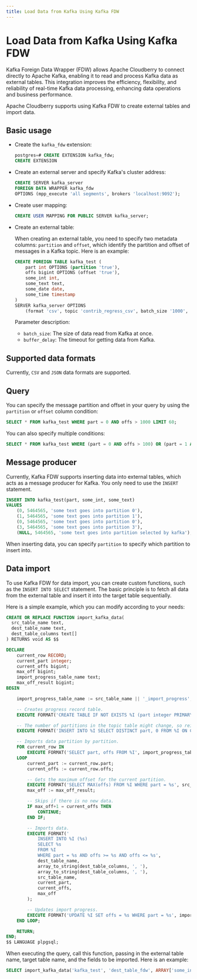 ```yaml
---
title: Load Data from Kafka Using Kafka FDW
---
```


# Load Data from Kafka Using Kafka FDW

Kafka Foreign Data Wrapper (FDW) allows Apache Cloudberry to connect directly to Apache Kafka, enabling it to read and process Kafka data as external tables. This integration improves the efficiency, flexibility, and reliability of real-time Kafka data processing, enhancing data operations and business performance.

Apache Cloudberry supports using Kafka FDW to create external tables and import data.

## Basic usage

- Create the `kafka_fdw` extension:

    ``` sql
    postgres=# CREATE EXTENSION kafka_fdw;
    CREATE EXTENSION
    ```

- Create an external server and specify Kafka's cluster address:

    ``` sql
    CREATE SERVER kafka_server
    FOREIGN DATA WRAPPER kafka_fdw
    OPTIONS (mpp_execute 'all segments', brokers 'localhost:9092');
    ```

- Create user mapping:

    ``` sql
    CREATE USER MAPPING FOR PUBLIC SERVER kafka_server;
    ```

- Create an external table:

    When creating an external table, you need to specify two metadata columns: `partition` and `offset`, which identify the partition and offset of messages in a Kafka topic. Here is an example:

    ``` sql
    CREATE FOREIGN TABLE kafka_test (
        part int OPTIONS (partition 'true'),
        offs bigint OPTIONS (offset 'true'),
        some_int int,
        some_text text,
        some_date date,
        some_time timestamp
    )
    SERVER kafka_server OPTIONS
        (format 'csv', topic 'contrib_regress_csv', batch_size '1000', buffer_delay '1000');
    ```

    Parameter description:

    - `batch_size`: The size of data read from Kafka at once.
    - `buffer_delay`: The timeout for getting data from Kafka.

## Supported data formats

Currently, `CSV` and `JSON` data formats are supported.

## Query

You can specify the message partition and offset in your query by using the `partition` or `offset` column condition:

``` sql
SELECT * FROM kafka_test WHERE part = 0 AND offs > 1000 LIMIT 60;
```

You can also specify multiple conditions:

``` sql
SELECT * FROM kafka_test WHERE (part = 0 AND offs > 100) OR (part = 1 AND offs > 300) OR (part = 3 AND offs > 700);
```

## Message producer

Currently, Kafka FDW supports inserting data into external tables, which acts as a message producer for Kafka. You only need to use the `INSERT` statement.

``` sql
INSERT INTO kafka_test(part, some_int, some_text)
VALUES
    (0, 5464565, 'some text goes into partition 0'),
    (1, 5464565, 'some text goes into partition 1'),
    (0, 5464565, 'some text goes into partition 0'),
    (3, 5464565, 'some text goes into partition 3'),
    (NULL, 5464565, 'some text goes into partition selected by kafka');
```

When inserting data, you can specify `partition` to specify which partition to insert into.

## Data import

To use Kafka FDW for data import, you can create custom functions, such as the `INSERT INTO SELECT` statement. The basic principle is to fetch all data from the external table and insert it into the target table sequentially.

Here is a simple example, which you can modify according to your needs:

``` sql
CREATE OR REPLACE FUNCTION import_kafka_data(
  src_table_name text,
  dest_table_name text,
  dest_table_columns text[]
) RETURNS void AS $$

DECLARE
    current_row RECORD;
    current_part integer;
    current_offs bigint;
    max_off bigint;
    import_progress_table_name text;
    max_off_result bigint;
BEGIN

    import_progress_table_name := src_table_name || '_import_progress';

    -- Creates progress record table.
    EXECUTE FORMAT('CREATE TABLE IF NOT EXISTS %I (part integer PRIMARY KEY, offs bigint NOT NULL)', import_progress_table_name);

    -- The number of partitions in the topic table might change, so reinitialize before each import.
    EXECUTE FORMAT('INSERT INTO %I SELECT DISTINCT part, 0 FROM %I ON CONFLICT (part) DO NOTHING', import_progress_table_name, src_table_name);

    -- Imports data partition by partition.
    FOR current_row IN
        EXECUTE FORMAT('SELECT part, offs FROM %I', import_progress_table_name)
    LOOP
        current_part := current_row.part;
        current_offs := current_row.offs;

        -- Gets the maximum offset for the current partition.
        EXECUTE FORMAT('SELECT MAX(offs) FROM %I WHERE part = %s', src_table_name, current_part) INTO max_off_result;
        max_off := max_off_result;

        -- Skips if there is no new data.
        IF max_off+1 = current_offs THEN
            CONTINUE;
        END IF;

        -- Imports data.
        EXECUTE FORMAT('
            INSERT INTO %I (%s)
            SELECT %s
            FROM %I
            WHERE part = %s AND offs >= %s AND offs <= %s',
            dest_table_name,
            array_to_string(dest_table_columns, ', '),
            array_to_string(dest_table_columns, ', '),
            src_table_name,
            current_part,
            current_offs,
            max_off
        );        

        -- Updates import progress.
        EXECUTE FORMAT('UPDATE %I SET offs = %s WHERE part = %s', import_progress_table_name, max_off + 1, current_part);
    END LOOP;

    RETURN;
END;
$$ LANGUAGE plpgsql;
```

When executing the query, call this function, passing in the external table name, target table name, and the fields to be imported. Here is an example:

``` sql
SELECT import_kafka_data('kafka_test', 'dest_table_fdw', ARRAY['some_int', 'some_text', 'some_date', 'some_time']);
```

